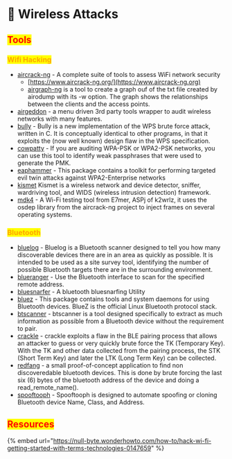 # 🔴 Wireless Attacks

## <mark style="color:red;">Tools</mark>

### <mark style="color:orange;">Wifi Hacking</mark>

* [aircrack-ng](https://www.kali.org/tools/aircrack-ng/) - A complete suite of tools to assess WiFi network security
  * [https://www.aircrack-ng.org/](https://www.aircrack-ng.org)
  * [airgraph-ng](https://www.kali.org/tools/aircrack-ng/#airgraph-ng) is a tool to create a graph ouf of the txt file created by airodump with its -w option. The graph shows the relationships between the clients and the access points.
* [airgeddon](https://www.kali.org/tools/airgeddon/) - a menu driven 3rd party tools wrapper to audit wireless networks with many features.
* [bully](https://www.kali.org/tools/bully/) - Bully is a new implementation of the WPS brute force attack, written in C. It is conceptually identical to other programs, in that it exploits the (now well known) design flaw in the WPS specification.
* [cowpatty](https://www.kali.org/tools/cowpatty/) - If you are auditing WPA-PSK or WPA2-PSK networks, you can use this tool to identify weak passphrases that were used to generate the PMK.
* [eaphammer](https://www.kali.org/tools/eaphammer/) - This package contains a toolkit for performing targeted evil twin attacks against WPA2-Enterprise networks
* [kismet](https://www.kali.org/tools/kismet/)  Kismet is a wireless network and device detector, sniffer, wardriving tool, and WIDS (wireless intrusion detection) framework.
* [mdk4](https://www.kali.org/tools/mdk4/) - A Wi-Fi testing tool from E7mer, ASPj of k2wrlz, it uses the osdep library from the aircrack-ng project to inject frames on several operating systems.

### <mark style="color:orange;">Bluetooth</mark>

* [bluelog](https://www.kali.org/tools/bluelog/) - Bluelog is a Bluetooth scanner designed to tell you how many discoverable devices there are in an area as quickly as possible. It is intended to be used as a site survey tool, identifying the number of possible Bluetooth targets there are in the surrounding environment.
* [blueranger](https://www.kali.org/tools/blueranger/) - Use the Bluetooth interface to scan for the specified remote address.
* [bluesnarfer](https://www.kali.org/tools/bluesnarfer/) - A bluetooth bluesnarfing Utility
* [bluez](https://www.kali.org/tools/bluez/) - This package contains tools and system daemons for using Bluetooth devices. BlueZ is the official Linux Bluetooth protocol stack.
* [btscanner](https://www.kali.org/tools/btscanner/) - btscanner is a tool designed specifically to extract as much information as possible from a Bluetooth device without the requirement to pair.
* [crackle](https://www.kali.org/tools/crackle/) - crackle exploits a flaw in the BLE pairing process that allows an attacker to guess or very quickly brute force the TK (Temporary Key). With the TK and other data collected from the pairing process, the STK (Short Term Key) and later the LTK (Long Term Key) can be collected.
* [redfang](https://www.kali.org/tools/redfang/) - a small proof-of-concept application to find non discoveredable bluetooth devices. This is done by brute forcing the last six (6) bytes of the bluetooth address of the device and doing a read\_remote\_name().
* [spooftooph](https://www.kali.org/tools/spooftooph/) - Spooftooph is designed to automate spoofing or cloning Bluetooth device Name, Class, and Address.

## <mark style="color:red;">Resources</mark>

{% embed url="https://null-byte.wonderhowto.com/how-to/hack-wi-fi-getting-started-with-terms-technologies-0147659" %}

